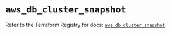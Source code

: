 # `aws_db_cluster_snapshot`

Refer to the Terraform Registry for docs: [`aws_db_cluster_snapshot`](https://registry.terraform.io/providers/hashicorp/aws/6.2.0/docs/resources/db_cluster_snapshot).
